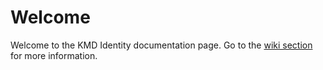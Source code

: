 # Welcome

Welcome to the KMD Identity documentation page.
Go to the [wiki section](https://github.com/kmd-identity/documentation/wiki) for more information.